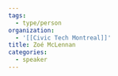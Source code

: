 ```yaml
---
tags:
  - type/person
organization:
  - '[[Civic Tech Montreal]]'
title: Zoé McLennan
categories:
  - speaker
---
```


